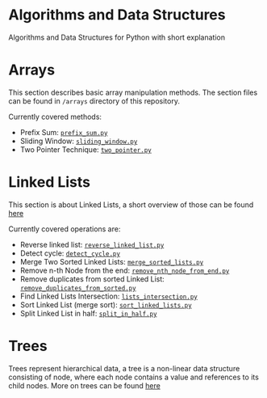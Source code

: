 # Algorithms and Data Structures
Algorithms and Data Structures for Python with short explanation

# Arrays

This section describes basic array manipulation methods.
The section files can be found in `/arrays` directory of this repository.

Currently covered methods:
* Prefix Sum: [`prefix_sum.py`](/arrays/prefix_sum.py)
* Sliding Window: [`sliding_window.py`](/arrays/sliding_window.py)
* Two Pointer Technique: [`two_pointer.py`](/arrays/two_pointer.py)

# Linked Lists

This section is about Linked Lists, a short overview of those can be found [here](/linked_lists/README.md)

Currently covered operations are:
* Reverse linked list: [`reverse_linked_list.py`](/linked_lists/reverse_linked_list.py)
* Detect cycle: [`detect_cycle.py`](/linked_lists/detect_cycle.py)
* Merge Two Sorted Linked Lists: [`merge_sorted_lists.py`](/linked_lists/merge_sorted_lists.py)
* Remove n-th Node from the end: [`remove_nth_node_from_end.py`](/linked_lists/remove_nth_node_from_end.py)
* Remove duplicates from sorted Linked List: [`remove_duplicates_from_sorted.py`](/linked_lists/remove_duplicates_from_sorted.py)
* Find Linked Lists Intersection: [`lists_intersection.py`](/linked_lists/lists_intersection.py)
* Sort Linked List (merge sort): [`sort_linked_lists.py`](/linked_lists/sort_linked_lists.py)
* Split Linked List in half: [`split_in_half.py`](/linked_lists/split_in_half.py)

# Trees

Trees represent hierarchical data, a tree is a non-linear data structure consisting of node, where each node contains a value and references to its child nodes. More on trees can be found [here](/trees/README.md)